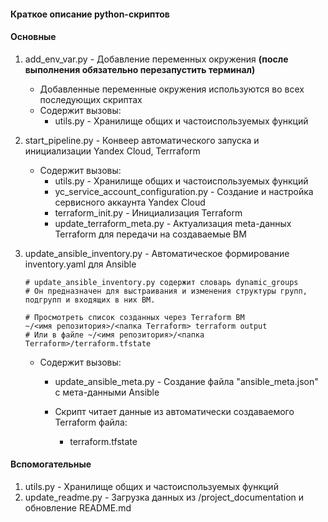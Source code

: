 #### Краткое описание python-скриптов

#### Основные
1. add_env_var.py - Добавление переменных окружения **(после выполнения обязательно перезапустить терминал)**
   - Добавленные переменные окружения используются во всех последующих скриптах
   - Содержит вызовы:
      - utils.py - Хранилище общих и частоиспользуемых функций 

2. start_pipeline.py - Конвеер автоматического запуска и инициализации Yandex Cloud, Terrraform
   - Содержит вызовы:
      - utils.py - Хранилище общих и частоиспользуемых функций 
      - yc_service_account_configuration.py - Создание и настройка сервисного аккаунта Yandex Cloud
      - terraform_init.py - Инициализация Terraform
      - update_terraform_meta.py - Актуализация meta-данных Terraform для передачи на создаваемые ВМ
3. update_ansible_inventory.py - Автоматическое формирование inventory.yaml для Ansible

       # update_ansible_inventory.py содержит словарь dynamic_groups
       # Он предназначен для выстраивания и изменения структуры групп, подгрупп и входящих в них ВМ.

       # Просмотреть список созданных через Terraform ВМ      
       ~/<имя репозитория>/<папка Terraform> terraform output 
       # Или в файле ~/<имя репозитория>/<папка Terraform>/terraform.tfstate

   - Содержит вызовы:
      - update_ansible_meta.py - Создание файла "ansible_meta.json" с мета-данными Ansible

      - Cкрипт читает данные из автоматически создаваемого Terraform файла: 
         - terraform.tfstate

#### Вспомогательные

1. utils.py - Хранилище общих и частоиспользуемых функций
2. update_readme.py - Загрузка данных из /project_documentation и обновление README.md
